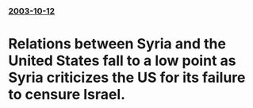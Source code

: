 ### [2003-10-12](/news/2003/10/12/index.md)

#  Relations between Syria and the United States fall to a low point as Syria criticizes the US for its failure to censure Israel.



